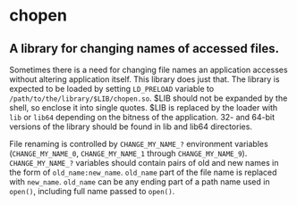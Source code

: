 # chopen

## A library for changing names of accessed files.

Sometimes there is a need for changing file names an application accesses
without altering application itself. This library does just that. The
library is expected to be loaded by setting `LD_PRELOAD` variable
to `/path/to/the/library/$LIB/chopen.so`. $LIB should not be expanded by
the shell, so enclose it into single quotes. $LIB is replaced by the
loader with `lib` or `lib64` depending on the bitness of the application.
32- and 64-bit versions of the library should be found in lib and
lib64 directories.

File renaming is controlled by `CHANGE_MY_NAME_?` environment
variables (`CHANGE_MY_NAME_0`, `CHANGE_MY_NAME_1` through `CHANGE_MY_NAME_9`). 
`CHANGE_MY_NAME_?` variables should contain pairs of old and new names in the form
of `old_name:new_name`. `old_name` part of the file name is replaced
with `new_name`. `old_name` can be any ending part of a path name used in `open()`,
including full name passed to `open()`.


